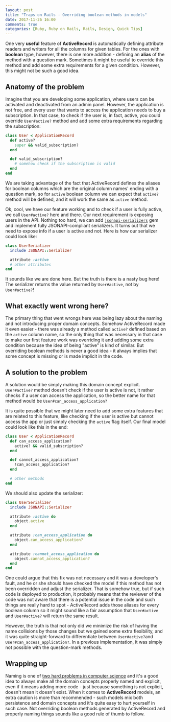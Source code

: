 ```yaml
---
layout: post
title: "Traps on Rails - Overriding boolean methods in models"
date: 2017-11-26 16:00
comments: true
categories: [Ruby, Ruby on Rails, Rails, Design, Quick Tips]
---
```


One very **useful** feature of **ActiveRecord** is automatically defining attribute readers and writers for all the columns for given tables. For the ones with **boolean** type, however, there is one more addition - defining an **alias** of the method with a question mark. Sometimes it might be useful to override this method and add some extra requirements for a given condition. However, this might not be such a good idea.

<!--more-->

## Anatomy of the problem

Imagine that you are developing some application, where users can be activated and deactivated from an admin panel. However, the application is not free, and every user that wants to access the application needs to buy a subscription. In that case, to check if the user is, in fact, active, you could override `User#active?` method and add some extra requirements regarding the subscription:

``` ruby app/models/users.rb
class User < ApplicationRecord
  def active?
    super && valid_subscription?
  end

  def valid_subscription?
    # somehow check if the subscription is valid
  end
end
```

We are taking advantage of the fact that ActiveRecord defines the aliases for boolean columns which are the original column names' ending with a question mark, so for `active` boolean column we can expect that `active?` method will be defined, and it will work the same as `active` method.

Ok, cool, we have our feature working and to check if a user is fully active, we call `User#active?` here and there. Our next requirement is exposing users in the API. Nothing too hard, we can add <a href="https://github.com/fotinakis/jsonapi-serializers">`jsonapi-serializers`</a> gem and implement fully JSONAPI-compliant serializers. It turns out that we need to expose info if a user is active and not. Here is how our serializer could look like:

``` ruby app/serializers/user.rb
class UserSerializer
  include JSONAPI::Serializer

  attribute :active
  # other attributes
end
```

It sounds like we are done here. But the truth is there is a nasty bug here! The serializer returns the value returned by `User#active`, not by `User#active?`!

## What exactly went wrong here?

The primary thing that went wrongs here was being lazy about the naming and not introducing proper domain concepts. Somehow ActiveRecord made it even easier - there was already a method called `active?` defined based on the `active` column name, so the only thing that was necessary in that case to make our first feature work was overriding it and adding some extra condition because the idea of being "active" is kind of similar. But overriding boolean methods is never a good idea - it always implies that some concept is missing or is made implicit in the code.

## A solution to the problem

A solution would be simply making this domain concept explicit. `User#active?` method doesn't check if the user is active is not, it rather checks if a user can access the application, so the better name for that method would be `User#can_access_application?`

It is quite possible that we might later need to add some extra features that are related to this feature, like checking if the user is active but cannot access the app or just simply checking the `active` flag itself. Our final model could look like this in the end:

``` ruby app/models/users.rb
class User < ApplicationRecord
  def can_access_application?
    active? && valid_subscription?
  end

  def cannot_access_application?
    !can_access_application?
  end

  # other methods
end
```

We should also update the serializer:

``` ruby app/serializers/user.rb
class UserSerializer
  include JSONAPI::Serializer

  attribute :active do
    object.active
  end

  attribute :can_access_application do
    object.can_access_application?
  end

  attribute :cannot_access_application do
    object.cannot_access_application?
  end
end
```

One could argue that this fix was not necessary and it was a developer's fault, and he or she should have checked the model if this method has not been overridden and adjust the serializer. That is somehow true, but if such code is deployed to production, it probably means that the reviewer of the code was not aware that there is a potential issue in the code and such things are really hard to spot - ActiveRecord adds those aliases for every boolean column so it might sound like a fair assumption that `User#active` and `User#active?` will return the same result.

However, the truth is that not only did we minimize the risk of having the name collisions by those changes but we gained some extra flexibility, and it was quite straight-forward to differentiate between `User#active?`and `User#can_access_application?`. In a previous implementation, it was simply not possible with the question-mark methods.


## Wrapping up

Naming is one of <a href="https://martinfowler.com/bliki/TwoHardThings.html" target="_blank">two hard problems in computer science</a> and it's a good idea to always make all the domain concepts properly named and explicit, even if it means adding more code - just because something is not explicit, doesn't mean it doesn't exist. When it comes to **ActiveRecord** models, an extra caution is more than recommended - such models mix both persistence and domain concepts and it's quite easy to hurt yourself in such case. Not overriding boolean methods generated by ActiveRecord and properly naming things sounds like a good rule of thumb to follow.
